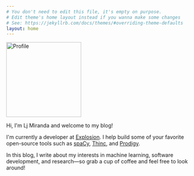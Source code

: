 ```yaml
---
# You don't need to edit this file, it's empty on purpose.
# Edit theme's home layout instead if you wanna make some changes
# See: https://jekyllrb.com/docs/themes/#overriding-theme-defaults
layout: home
---
```


<div class="divider">
    <div class="left">
        <img id="profilepic" width="200" height="200" src="assets/profile.JPG" alt="Profile">
    </div>
    <div class="right">
        <p>Hi, I'm Lj Miranda and welcome to my blog!</p>
        <p>
            I'm currently a developer at <a
            href="https://explosion.ai">Explosion</a>. I help build some of
            your favorite open-source tools such as <a
            href="https://spacy.io">spaCy</a>, <a
            href="https://thic.ai">Thinc</a>, and <a
            href="https://prodi.gy">Prodigy</a>.
        </p>
        <p>
            In this blog, I write about my interests in machine learning,
            software development, and research&mdash;so grab a cup of coffee and feel
            free to look around!
        </p>
    </div>
</div>
